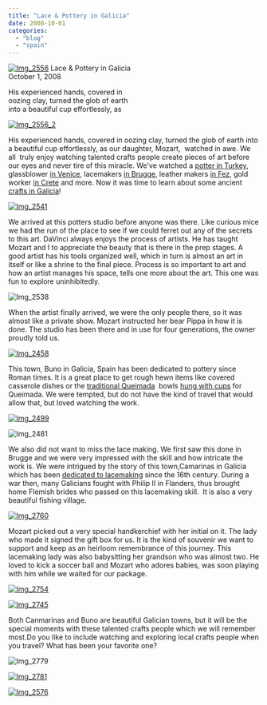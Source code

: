 ```yaml
---
title: "Lace & Pottery in Galicia"
date: 2008-10-01
categories: 
  - "blog"
  - "spain"
---
```


 [![Img_2556](http://soultravelers3new.local/images/2008/10/01/img_2556.jpg "Img_2556")](https://pub-ac94b3f306b24c0dba4238943c97f2e1.r2.dev/photos/uncategorized/2008/10/01/img_2556.jpg) Lace & Pottery in Galicia  
October 1, 2008

His experienced hands, covered in  
oozing clay, turned the glob of earth  
into a beautiful cup effortlessly, as

<!--more-->

[![Img_2556_2](http://soultravelers3new.local/images/2008/10/01/img_2556_2.jpg "Img_2556_2")](https://pub-ac94b3f306b24c0dba4238943c97f2e1.r2.dev/photos/uncategorized/2008/10/01/img_2556_2.jpg)

His experienced hands, covered in oozing clay, turned the glob of earth into a beautiful cup effortlessly, as our daughter, Mozart,  watched in awe. We all  truly enjoy watching talented crafts people create pieces of art before our eyes and never tire of this miracle. We've watched a [potter in Turkey](http://www.youtube.com/watch?v=u--oJOfTs2Q), glassblower [in Venice](http://soultravelers3new.local/2007/05/murano-glass-bl.html#more), lacemakers [in Brugge](http://soultravelers3new.local/2006/09/folk-lace-museu.html#more), leather makers [in Fez](http://soultravelers3new.local/2007/03/the-tannery.html#more), gold worker [in Crete](http://soultravelers3new.local/2007/06/byzantine-art.html) and more. Now it was time to learn about some ancient [crafts in Galicia](http://www.nachs.info/regions/galicia.htm)!

[![Img_2541](http://soultravelers3new.local/images/2008/10/01/img_2541.jpg "Img_2541")](https://pub-ac94b3f306b24c0dba4238943c97f2e1.r2.dev/photos/uncategorized/2008/10/01/img_2541.jpg)

We arrived at this potters studio before anyone was there. Like curious mice we had the run of the place to see if we could ferret out any of the secrets to this art. DaVinci always enjoys the process of artists. He has taught Mozart and I to appreciate the beauty that is there in the prep stages. A good artist has his tools organized well, which in turn is almost an art in itself or like a shrine to the final piece. Process is so important to art and how an artist manages his space, tells one more about the art. This one was fun to explore uninhibitedly.

![Img_2538](https://pub-ac94b3f306b24c0dba4238943c97f2e1.r2.dev/photos/uncategorized/2008/10/01/img_2538.jpg)

When the artist finally arrived, we were the only people there, so it was almost like a private show. Mozart instructed her bear Pippa in how it is done. The studio has been there and in use for four generations, the owner proudly told us.

[![Img_2458](http://soultravelers3new.local/images/2008/10/01/img_2458.jpg "Img_2458")](https://pub-ac94b3f306b24c0dba4238943c97f2e1.r2.dev/photos/uncategorized/2008/10/01/img_2458.jpg)

This town, Buno in Galicia, Spain has been dedicated to pottery since Roman times. It is a great place to get rough hewn items like covered casserole dishes or the [traditional Queimada](http://en.wikipedia.org/wiki/Queimada)  bowls [hung with cups](http://query.nytimes.com/gst/fullpage.html?res=940DE3DC1E38F937A2575BC0A96E948260&sec=&spon=&pagewanted=all) for Queimada. We were tempted, but do not have the kind of travel that would allow that, but loved watching the work.

[![Img_2499](http://soultravelers3new.local/images/2008/10/01/img_2499.jpg "Img_2499")](https://pub-ac94b3f306b24c0dba4238943c97f2e1.r2.dev/photos/uncategorized/2008/10/01/img_2499.jpg)

![Img_2481](https://pub-ac94b3f306b24c0dba4238943c97f2e1.r2.dev/photos/uncategorized/2008/10/01/img_2481.jpg)

  
  

We also did not want to miss the lace making. We first saw this done in Brugge and we were very impressed with the skill and how intricate the work is. We were intrigued by the story of this town,Camarinas in Galicia which has been [dedicated to lacemaking](http://lace.lacefairy.com/International/BPspain.html) since the 16th century. During a war then, many Galicians fought with Philip II in Flanders, thus brought home Flemish brides who passed on this lacemaking skill.  It is also a very beautiful fishing village.

[![Img_2760](http://soultravelers3new.local/images/2008/10/01/img_2760.jpg "Img_2760")](https://pub-ac94b3f306b24c0dba4238943c97f2e1.r2.dev/photos/uncategorized/2008/10/01/img_2760.jpg)

Mozart picked out a very special handkerchief with her initial on it. The lady who made it signed the gift box for us. It is the kind of souvenir we want to support and keep as an heirloom remembrance of this journey. This lacemaking lady was also babysitting her grandson who was almost two. He loved to kick a soccer ball and Mozart who adores babies, was soon playing with him while we waited for our package.

[![Img_2754](http://soultravelers3new.local/images/2008/10/01/img_2754.jpg "Img_2754")](https://pub-ac94b3f306b24c0dba4238943c97f2e1.r2.dev/photos/uncategorized/2008/10/01/img_2754.jpg)

[![Img_2745](http://soultravelers3new.local/images/2008/10/01/img_2745.jpg "Img_2745")](https://pub-ac94b3f306b24c0dba4238943c97f2e1.r2.dev/photos/uncategorized/2008/10/01/img_2745.jpg)

  

Both Canmarinas and Buno are beautiful Galician towns, but it will be the special moments with these talented crafts people which we will remember most.Do you like to include watching and exploring local crafts people when you travel? What has been your favorite one?

![Img_2779](https://pub-ac94b3f306b24c0dba4238943c97f2e1.r2.dev/photos/uncategorized/2008/10/01/img_2779.jpg)

[![Img_2781](http://soultravelers3new.local/images/2008/10/01/img_2781.jpg "Img_2781")](https://pub-ac94b3f306b24c0dba4238943c97f2e1.r2.dev/photos/uncategorized/2008/10/01/img_2781.jpg)

[![Img_2576](http://soultravelers3new.local/images/2008/10/01/img_2576.jpg "Img_2576")](https://pub-ac94b3f306b24c0dba4238943c97f2e1.r2.dev/photos/uncategorized/2008/10/01/img_2576.jpg)
